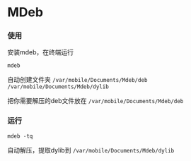 # MDeb

### 使用
安装mdeb，在终端运行
```
mdeb
```
自动创建文件夹  `/var/mobile/Documents/Mdeb/deb` `/var/mobile/Documents/Mdeb/dylib`

把你需要解压的deb文件放在 `/var/mobile/Documents/Mdeb/deb`


### 运行
```
mdeb -tq
```
自动解压，提取dylib到 `/var/mobile/Documents/Mdeb/dylib`

